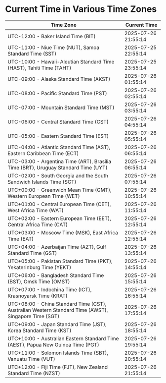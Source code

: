 # Current Time in Various Time Zones

| Time Zone | Current Time |
|-----------|--------------|
| UTC-12:00 - Baker Island Time (BIT) | 2025-07-26 21:55:14 |
| UTC-11:00 - Niue Time (NUT), Samoa Standard Time (SST) | 2025-07-25 22:55:14 |
| UTC-10:00 - Hawaii-Aleutian Standard Time (HAST), Tahiti Time (TAHT) | 2025-07-25 23:55:14 |
| UTC-09:00 - Alaska Standard Time (AKST) | 2025-07-26 01:55:14 |
| UTC-08:00 - Pacific Standard Time (PST) | 2025-07-26 02:55:14 |
| UTC-07:00 - Mountain Standard Time (MST) | 2025-07-26 03:55:14 |
| UTC-06:00 - Central Standard Time (CST) | 2025-07-26 04:55:14 |
| UTC-05:00 - Eastern Standard Time (EST) | 2025-07-26 05:55:14 |
| UTC-04:00 - Atlantic Standard Time (AST), Eastern Caribbean Time (ECT) | 2025-07-26 06:55:14 |
| UTC-03:00 - Argentina Time (ART), Brasília Time (BRT), Uruguay Standard Time (UYT) | 2025-07-26 06:55:14 |
| UTC-02:00 - South Georgia and the South Sandwich Islands Time (SGT) | 2025-07-26 07:55:14 |
| UTC±00:00 - Greenwich Mean Time (GMT), Western European Time (WET) | 2025-07-26 10:55:14 |
| UTC+01:00 - Central European Time (CET), West Africa Time (WAT) | 2025-07-26 11:55:14 |
| UTC+02:00 - Eastern European Time (EET), Central Africa Time (CAT) | 2025-07-26 12:55:14 |
| UTC+03:00 - Moscow Time (MSK), East Africa Time (EAT) | 2025-07-26 12:55:14 |
| UTC+04:00 - Azerbaijan Time (AZT), Gulf Standard Time (GST) | 2025-07-26 13:55:14 |
| UTC+05:00 - Pakistan Standard Time (PKT), Yekaterinburg Time (YEKT) | 2025-07-26 14:55:14 |
| UTC+06:00 - Bangladesh Standard Time (BST), Omsk Time (OMST) | 2025-07-26 15:55:14 |
| UTC+07:00 - Indochina Time (ICT), Krasnoyarsk Time (KRAT) | 2025-07-26 16:55:14 |
| UTC+08:00 - China Standard Time (CST), Australian Western Standard Time (AWST), Singapore Time (SGT) | 2025-07-26 17:55:14 |
| UTC+09:00 - Japan Standard Time (JST), Korea Standard Time (KST) | 2025-07-26 18:55:14 |
| UTC+10:00 - Australian Eastern Standard Time (AEST), Papua New Guinea Time (PGT) | 2025-07-26 19:55:14 |
| UTC+11:00 - Solomon Islands Time (SBT), Vanuatu Time (VUT) | 2025-07-26 20:55:14 |
| UTC+12:00 - Fiji Time (FJT), New Zealand Standard Time (NZST) | 2025-07-26 21:55:14 |
